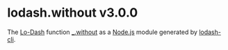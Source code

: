 # lodash.without v3.0.0

The [Lo-Dash](https://lodash.com/) function [_.without](http://lodash.com/docs#without) as a [Node.js](http://nodejs.org/) module generated by [lodash-cli](https://www.npmjs.com/package/lodash-cli).
